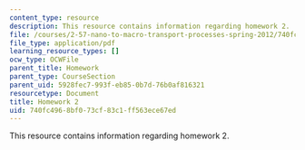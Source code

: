 ```yaml
---
content_type: resource
description: This resource contains information regarding homework 2.
file: /courses/2-57-nano-to-macro-transport-processes-spring-2012/740fc4968bf073cf83c1ff563ece67ed_MIT2_57S12_hw_2.pdf
file_type: application/pdf
learning_resource_types: []
ocw_type: OCWFile
parent_title: Homework
parent_type: CourseSection
parent_uid: 5928fec7-993f-eb85-0b7d-76b0af816321
resourcetype: Document
title: Homework 2
uid: 740fc496-8bf0-73cf-83c1-ff563ece67ed
---
```

This resource contains information regarding homework 2.

